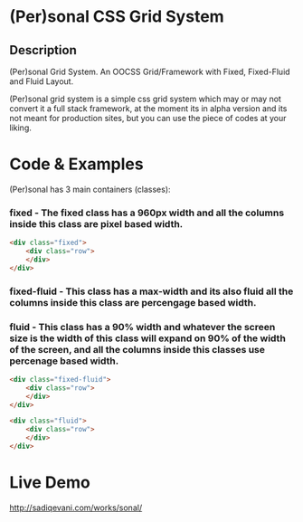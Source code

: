 (Per)sonal CSS Grid System
=====

## Description

(Per)sonal Grid System. An OOCSS Grid/Framework with Fixed, Fixed-Fluid and Fluid Layout.

(Per)sonal grid system is a simple css grid system which may or may not convert it a full stack framework, at the moment its in alpha version and its not meant for production sites, but you can use the piece of codes at your liking.


Code & Examples
=====

(Per)sonal has 3 main containers (classes):

### fixed - The fixed class has a 960px width and all the columns inside this class are pixel based width.

```HTML
<div class="fixed">
	<div class="row">
	</div>
</div>
```

### fixed-fluid - This class has a max-width and its also fluid all the columns inside this class are percengage based width.

### fluid - This class has a 90% width and whatever the screen size is the width of this class will expand on 90% of the width of the screen, and all the columns inside this classes use percenage based width.


```HTML
<div class="fixed-fluid">
	<div class="row">
	</div>
</div>
```

```HTML
<div class="fluid">
	<div class="row">
	</div>
</div>
```




Live Demo
=====

http://sadiqevani.com/works/sonal/